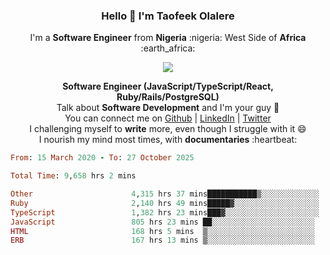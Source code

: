 ### **<p align='center'>Hello 👋 I'm Taofeek Olalere</p>**

<p align='center'>I'm a <strong>Software Engineer</strong> from <strong>Nigeria</strong> :nigeria: West Side of <strong>Africa</strong> :earth_africa:	</p>

<p align='center'> <img src='https://github-readme-stats.vercel.app/api?username=teekaytech&show_icons=true&theme=dark'> </p>


<p align='center'>
  <b>Software Engineer (JavaScript/TypeScript/React, Ruby/Rails/PostgreSQL)</b><br />
  Talk about <strong>Software Development</strong> and I'm your guy 👯 <br />
  You can connect me on <a href="https://github.com/teekaytech">Github</a> | <a href="https://linkedin.com/in/olaleretaofeek">LinkedIn</a> | <a href="https://twitter.com/ola_lere">Twitter</a> <br />
  I challenging myself to <strong>write</strong> more, even though I struggle with it 😄 <br />
  I nourish my mind most times, with <strong>documentaries</strong> :heartbeat:
</p>

<!--START_SECTION:waka-->

```ruby
From: 15 March 2020 - To: 27 October 2025

Total Time: 9,658 hrs 2 mins

Other                      4,315 hrs 37 mins███████████▒░░░░░░░░░░░░░   44.68 %
Ruby                       2,140 hrs 49 mins█████▓░░░░░░░░░░░░░░░░░░░   22.17 %
TypeScript                 1,382 hrs 23 mins███▓░░░░░░░░░░░░░░░░░░░░░   14.31 %
JavaScript                 805 hrs 23 mins ██░░░░░░░░░░░░░░░░░░░░░░░   08.34 %
HTML                       168 hrs 5 mins  ▒░░░░░░░░░░░░░░░░░░░░░░░░   01.74 %
ERB                        167 hrs 13 mins ▒░░░░░░░░░░░░░░░░░░░░░░░░   01.73 %
```

<!--END_SECTION:waka-->
<!--
**teekaytech/teekaytech** is a ✨ _special_ ✨ repository because its `README.md` (this file) appears on your GitHub profile.

Here are some ideas to get you started:

- 🔭 I’m currently working on ...
- 🌱 I’m currently learning ...
- 👯 I’m looking to collaborate on ...
- 🤔 I’m looking for help with ...
- 💬 Ask me about ...
- 📫 How to reach me: ...
- 😄 Pronouns: ...
- ⚡ Fun fact: ...
-->
